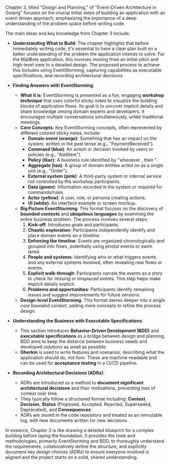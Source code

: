Chapter 3, titled "Design and Planning," of "Event-Driven Architecture in Golang" focuses on the crucial initial steps of building an application with an event-driven approach, emphasizing the importance of a deep understanding of the problem space before writing code.

The main ideas and key knowledge from Chapter 3 include:

- **Understanding What to Build**: The chapter highlights that before immediately writing code, it's essential to have a clear plan built on a better understanding of the problem the application intends to solve. For the MallBots application, this involves moving from an initial pitch and high-level view to a detailed design. The proposed process to achieve this includes using EventStorming, capturing capabilities as executable specifications, and recording architectural decisions.

- **Finding Answers with EventStorming**:

  - **What it is**: EventStorming is presented as a fun, engaging **workshop technique** that uses colorful sticky notes to visualize the building blocks of application flows. Its goal is to uncover implicit details and share knowledge among domain experts and developers. It encourages multiple conversations simultaneously, unlike traditional meetings.
  - **Core Concepts**: Key EventStorming concepts, often represented by different colored sticky notes, include:
    - **Domain event (orange)**: Something that has an impact on the system, written in the past tense (e.g., "PaymentReceived").
    - **Command (blue)**: An action or decision invoked by users or policies (e.g., "AddItem").
    - **Policy (lilac)**: A business rule identified by "whenever <x>, then <y>".
    - **Aggregate (tan)**: A group of domain entities acted on as a single unit (e.g., "Order").
    - **External system (pink)**: A third-party system or internal service not controlled by the workshop participants.
    - **Data (green)**: Information recorded in the system or required for commands/rules.
    - **Actor (yellow)**: A user, role, or persona creating actions.
    - **UI (white)**: An interface example or screen mockup.
  - **Big Picture EventStorming**: This format focuses on the discovery of **bounded contexts** and **ubiquitous languages** by examining the entire business problem. The process involves several steps:
    1.  **Kick-off**: Introduces goals and participants.
    2.  **Chaotic exploration**: Participants independently identify and place domain events on a timeline.
    3.  **Enforcing the timeline**: Events are organized chronologically and grouped into flows, potentially using pivotal events or swim lanes.
    4.  **People and systems**: Identifying who or what triggers events and any external systems involved, often revealing new flows or events.
    5.  **Explicit walk-through**: Participants narrate the events as a story to check for missing or misplaced events. This step helps make implicit details explicit.
    6.  **Problems and opportunities**: Participants identify remaining issues and suggest improvements for future versions.
  - **Design-level EventStorming**: This format delves deeper into a _single core bounded context_, adding more concepts to refine the process design.

- **Understanding the Business with Executable Specifications**:

  - This section introduces **Behavior-Driven Development (BDD)** and **executable specifications** as a bridge between design and planning. BDD aims to keep the distance between business needs and developed solutions as small as possible.
  - **Gherkin** is used to write features and scenarios, describing _what_ the application should do, not _how_. These are machine-readable and can be used for **acceptance testing** in a CI/CD pipeline.

- **Recording Architectural Decisions (ADRs)**:
  - ADRs are introduced as a method to **document significant architectural decisions** and their motivations, preventing loss of context over time.
  - They typically follow a structured format including: **Context**, **Decision**, **Status** (Proposed, Accepted, Rejected, Superseded, Deprecated), and **Consequences**.
  - ADRs are stored in the code repository and treated as an immutable log, with new documents written for new decisions.

In essence, Chapter 3 is like drawing a detailed blueprint for a complex building before laying the foundation. It provides the tools and methodologies, primarily EventStorming and BDD, to thoroughly understand the requirements, collaboratively define the structure, and explicitly document key design choices (ADRs) to ensure everyone involved is aligned and the project starts on a solid, shared understanding.
